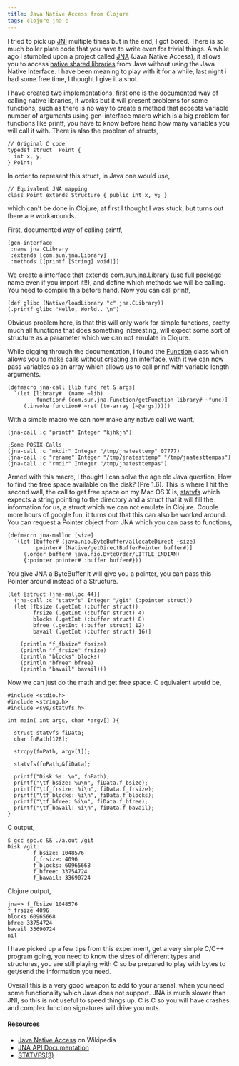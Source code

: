 ```yaml
---
title: Java Native Access from Clojure
tags: clojure jna c
---
```


I tried to pick up
[JNI](http://en.wikipedia.org/wiki/Java_Native_Interface) multiple times
but in the end, I got bored. There is so much boiler plate code that you
have to write even for trivial things. A while ago I stumbled upon
a project called [JNA](https://jna.dev.java.net/) (Java Native Access),
it allows you to access [native shared
libraries](http://en.wikipedia.org/wiki/Shared_library#Shared_libraries)
from Java without using the Java Native Interface. I have been meaning
to play with it for a while, last night i had some free time, I thought
I give it a shot.

I have created two implementations, first one is the
[documented](http://en.wikipedia.org/wiki/Java_Native_Access) way of
calling native libraries, it works but it will present problems for
some functions, such as there is no way to create a method that accepts
variable number of arguments using gen-interface macro which is a big
problem for functions like printf, you have to know before hand how many
variables you will call it with. There is also the problem of structs, 

    // Original C code
    typedef struct _Point {
      int x, y;
    } Point;

In order to represent this struct, in Java one would use,

    // Equivalent JNA mapping
    class Point extends Structure { public int x, y; }

which can't be done in Clojure, at first I thought I was stuck, but
turns out there are workarounds.

First, documented way of calling printf,

    (gen-interface
     :name jna.CLibrary
     :extends [com.sun.jna.Library]
     :methods [[printf [String] void]])

We create a interface that extends com.sun.jna.Library (use full package
name even if you import it!!), and define which methods we will be
calling. You need to compile this before hand. Now you can call printf,

    (def glibc (Native/loadLibrary "c" jna.CLibrary))
    (.printf glibc "Hello, World.. \n")

Obvious problem here, is that this will only work for simple functions,
pretty much all functions that does something interesting, will expect
some sort of structure as a parameter which we can not emulate in
Clojure.
 
While digging through the documentation, I found the
[Function](https://jna.dev.java.net/javadoc/com/sun/jna/Function.html)
class which allows you to make calls without creating an interface, with
it we can now pass variables as an array which allows us to call printf
with variable length arguments.

    (defmacro jna-call [lib func ret & args] 
      `(let [library#  (name ~lib)
             function# (com.sun.jna.Function/getFunction library# ~func)] 
         (.invoke function# ~ret (to-array [~@args]))))

With a simple macro we can now make any native call we want,

    (jna-call :c "printf" Integer "kjhkjh")

    ;Some POSIX Calls
    (jna-call :c "mkdir" Integer "/tmp/jnatesttemp" 07777)
    (jna-call :c "rename" Integer "/tmp/jnatesttemp" "/tmp/jnatesttempas")
    (jna-call :c "rmdir" Integer "/tmp/jnatesttempas")


Armed with this macro, I thought I can solve the age old Java question,
How to find the free space available on the disk? (Pre 1.6). This is
where I hit the second wall, the call to get free space on my Mac OS X
is,
[statvfs](http://developer.apple.com/mac/library/documentation/Darwin/Reference/ManPages/man3/statvfs.3.html) 
which expects a string pointing to the directory and a struct that it
will fill the information for us, a struct which we can not emulate in
Clojure. Couple more hours of google fun, it turns out that this can also
be worked around. You can request a Pointer object from JNA which you
can pass to functions,

    (defmacro jna-malloc [size] 
      `(let [buffer# (java.nio.ByteBuffer/allocateDirect ~size)
             pointer# (Native/getDirectBufferPointer buffer#)]
         (.order buffer# java.nio.ByteOrder/LITTLE_ENDIAN)
         {:pointer pointer# :buffer buffer#}))

You give JNA a ByteBuffer it will give you a pointer, you can pass this
Pointer around instead of a Structure. 

    (let [struct (jna-malloc 44)] 
      (jna-call :c "statvfs" Integer "/git" (:pointer struct))
      (let [fbsize (.getInt (:buffer struct))
            frsize (.getInt (:buffer struct) 4)
            blocks (.getInt (:buffer struct) 8)
            bfree (.getInt (:buffer struct) 12)
            bavail (.getInt (:buffer struct) 16)]
    
        (println "f_fbsize" fbsize)
        (println "f_frsize" frsize)
        (println "blocks" blocks)
        (println "bfree" bfree)  
        (println "bavail" bavail)))

Now we can just do the math and get free space. C equivalent would be,

    #include <stdio.h>
    #include <string.h>
    #include <sys/statvfs.h>

    int main( int argc, char *argv[] ){

      struct statvfs fiData;
      char fnPath[128];

      strcpy(fnPath, argv[1]);

      statvfs(fnPath,&fiData);

      printf("Disk %s: \n", fnPath);
      printf("\tf_bsize: %u\n", fiData.f_bsize);
      printf("\tf_frsize: %i\n", fiData.f_frsize);
      printf("\tf_blocks: %i\n", fiData.f_blocks);
      printf("\tf_bfree: %i\n", fiData.f_bfree);
      printf("\tf_bavail: %i\n", fiData.f_bavail);
    }

C output,

    $ gcc spc.c && ./a.out /git
    Disk /git: 
            f_bsize: 1048576
            f_frsize: 4096
            f_blocks: 60965668
            f_bfree: 33754724
            f_bavail: 33690724

Clojure output,

    jna=> f_fbsize 1048576
    f_frsize 4096
    blocks 60965668
    bfree 33754724
    bavail 33690724
    nil

I have picked up a few tips from this experiment, get a very simple
C/C++ program going, you need to know the sizes of different types and
structures, you are still playing with C so be prepared to play with
bytes to get/send the information you need.

Overall this is a very good weapon to add to your arsenal, when you need
some functionality which Java does not support. JNA is much slower than
JNI, so this is not useful to speed things up. C is C so you will have
crashes and complex function signatures will drive you nuts.

#### Resources

 - [Java Native Access](http://en.wikipedia.org/wiki/Java_Native_Access)
   on Wikipedia
 - [JNA API
   Documentation](https://jna.dev.java.net/javadoc/overview-summary.html)
 - [STATVFS(3)](http://developer.apple.com/mac/library/documentation/Darwin/Reference/ManPages/man3/statvfs.3.html)
